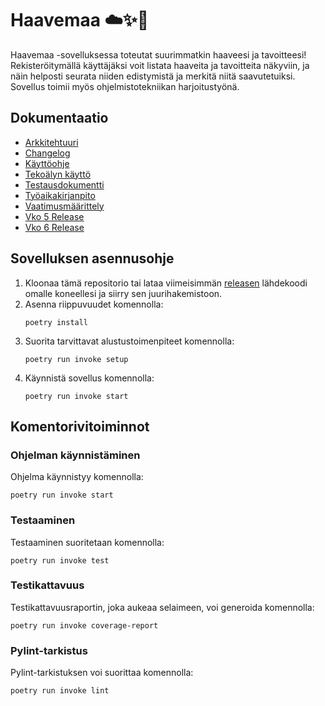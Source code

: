 # Haavemaa ☁️✨🐚
Haavemaa -sovelluksessa toteutat suurimmatkin haaveesi ja tavoitteesi! Rekisteröitymällä käyttäjäksi voit listata haaveita ja tavoitteita näkyviin, ja näin helposti seurata niiden edistymistä ja merkitä niitä saavutetuiksi. Sovellus toimii myös ohjelmistotekniikan harjoitustyönä. 

## Dokumentaatio
- [Arkkitehtuuri](https://github.com/aadnw/ot-harjoitustyo/blob/master/dokumentaatio/arkkitehtuuri.md)
- [Changelog](https://github.com/aadnw/ot-harjoitustyo/blob/master/dokumentaatio/changelog.md)
- [Käyttöohje](https://github.com/aadnw/ot-harjoitustyo/blob/master/dokumentaatio/kayttoohje.md)
- [Tekoälyn käyttö](https://github.com/aadnw/ot-harjoitustyo/blob/master/dokumentaatio/tekoalyn_kaytto.md)
- [Testausdokumentti](https://github.com/aadnw/ot-harjoitustyo/blob/master/dokumentaatio/testaus.md)
- [Työaikakirjanpito](https://github.com/aadnw/ot-harjoitustyo/blob/master/dokumentaatio/tyoaikakirjanpito.md)
- [Vaatimusmäärittely](https://github.com/aadnw/ot-harjoitustyo/blob/master/dokumentaatio/vaatimusmaarittely.md)
- [Vko 5 Release](https://github.com/aadnw/ot-harjoitustyo/releases/tag/viikko5)
- [Vko 6 Release](https://github.com/aadnw/ot-harjoitustyo/releases/tag/viikko6)

## Sovelluksen asennusohje
1. Kloonaa tämä repositorio tai lataa viimeisimmän [releasen](https://github.com/aadnw/ot-harjoitustyo/releases/tag/loppupalautus) lähdekoodi omalle koneellesi ja siirry sen juurihakemistoon.
2. Asenna riippuvuudet komennolla:
   ```
   poetry install
   ```
3. Suorita tarvittavat alustustoimenpiteet komennolla:
   ```
   poetry run invoke setup
   ```
4. Käynnistä sovellus komennolla:
   ```
   poetry run invoke start
   ```

## Komentorivitoiminnot

### Ohjelman käynnistäminen
Ohjelma käynnistyy komennolla:
```
poetry run invoke start
```

### Testaaminen
Testaaminen suoritetaan komennolla:
```
poetry run invoke test
```

### Testikattavuus
Testikattavuusraportin, joka aukeaa selaimeen, voi generoida komennolla:
```
poetry run invoke coverage-report
```

### Pylint-tarkistus
Pylint-tarkistuksen voi suorittaa komennolla:
```
poetry run invoke lint
```
